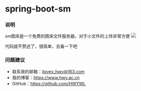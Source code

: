 # spring-boot-sm

### 说明
sm图床是一个免费的图床文件服务器，对于小文件的上传非常方便
![](https://i.imgur.com/EZdFaP6.png)

代码就不赘述了，很简单，去看一下吧

### 问题建议

- 联系我的邮箱：ilovey_hwy@163.com
- 我的博客：https://www.hwy.ac.cn
- GitHub：https://github.com/HWYWL